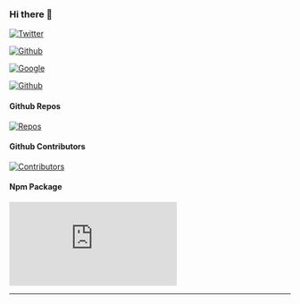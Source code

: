 ### Hi there 👋

[![Twitter](https://badging.tk//static/label/USAing/555?opacity=1&icon=twitter&iconcolor=3bc8f4)](https://badging.tk)

[![Github](https://badging.tk/static/label/USAing/555?opacity=1&icon=github&iconcolor=3bc8f4)](https://badging.tk)

[![Google](https://badging.tk/static/label/USAing%40gmail.com/2196f3?opacity=1&icon=google&iconcolor=dc4a3d)](https://badging.tk)

[![Github](https://badging.tk/static/label/1FYbZECgs3V3zRx6P7yAu2nCDXP2DHpwt8/55A?opacity=1&icon=bitcoin&iconcolor=F9A136)](https://badging.tk)

#### Github Repos

[![Repos](https://badging.tk/github/repos/USAing/QRCode)](https://badging.tk)

#### Github Contributors

[![Contributors](https://badging.tk/github/contributors/yakeing/QRCode)](https://badging.tk)

#### Npm Package

[![Contributors](https://badging.tk/npm/package/https.js)](https://badging.tk)

---
